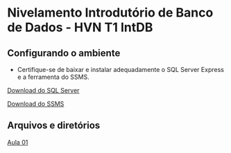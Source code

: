 # Nivelamento Introdutório de Banco de Dados - HVN T1 IntDB

## Configurando o ambiente
* Certifique-se de baixar e instalar adequadamente o SQL Server Express e a ferramenta do SSMS.

[Download do SQL Server](https://www.microsoft.com/pt-br/sql-server/sql-server-downloads)

[Download do SSMS](https://learn.microsoft.com/pt-br/sql/ssms/download-sql-server-management-studio-ssms?view=sql-server-ver16)

## Arquivos e diretórios
[Aula 01](./aula001)
